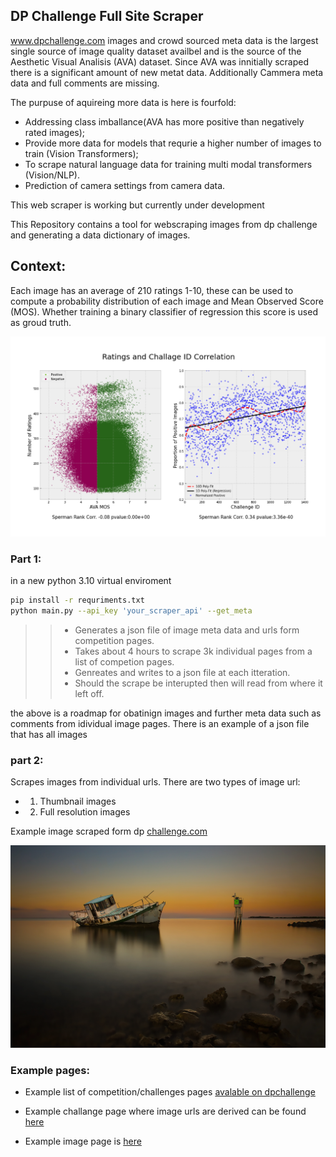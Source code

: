 ## DP Challenge Full Site Scraper 

www.dpchallenge.com images and crowd sourced meta data is the largest single source of image quality dataset availbel and is the source of the Aesthetic Visual Analisis (AVA) dataset. Since AVA was innitially scraped there is a significant amount of new metat data. Additionally Cammera meta data and full comments are missing.

The purpuse of aquireing more data is here is fourfold:
- Addressing class imballance(AVA has more positive than negatively rated images);
- Provide more data for models that requrie a higher number of images to train (Vision Transformers);
- To scrape natural language data for training multi modal transformers (Vision/NLP).
- Prediction of camera settings from camera data.

This web  scraper is working but currently under development

This Repository contains a tool for webscraping images from dp challenge and generating a data dictionary of images.

## Context:

Each image has an average of 210 ratings 1-10, these can be used to compute a probability distribution of each image and Mean Observed Score (MOS). Whether training a binary classifier of regression this score is used as groud truth.

![txt](appendix_docs/mos_rating.png)
### Part 1:

in a new python 3.10 virtual enviroment

```bash
pip install -r requriments.txt
python main.py --api_key 'your_scraper_api' --get_meta 
```
>> - Generates a json file of image meta data and urls form competition pages.
>> - Takes about 4 hours to scrape 3k individual pages from a list of competion pages.
>> - Genreates and writes to a json file at each itteration. 
>> - Should the scrape be interupted then will read from where it left off.

the above is a roadmap for obatinign images and further meta data such as comments from idividual image pages.
There is an example of a json file that has all images 


### part 2:

Scrapes images from individual urls. There are two types of image url:

-  1. Thumbnail images
-  2. Full resolution images

Example image scraped form dp [challenge.com](https://www.dpchallenge.com/)

![txt](ava_images_new/1162319.jpg)


### Example pages:
-  Example list of competition/challenges pages [avalable on dpchallenge](https://www.dpchallenge.com/challenge_history.php?order_by=0d&open=1&member=1&speed=1&invitational=1&show_all=1)

- Example challange page where image urls are derived can be found [here](https://www.dpchallenge.com/challenge_results.php?CHALLENGE_ID=3257&show_full=1)

- Example image page is [here](https://www.dpchallenge.com/image.php?IMAGE_ID=1263084) 






